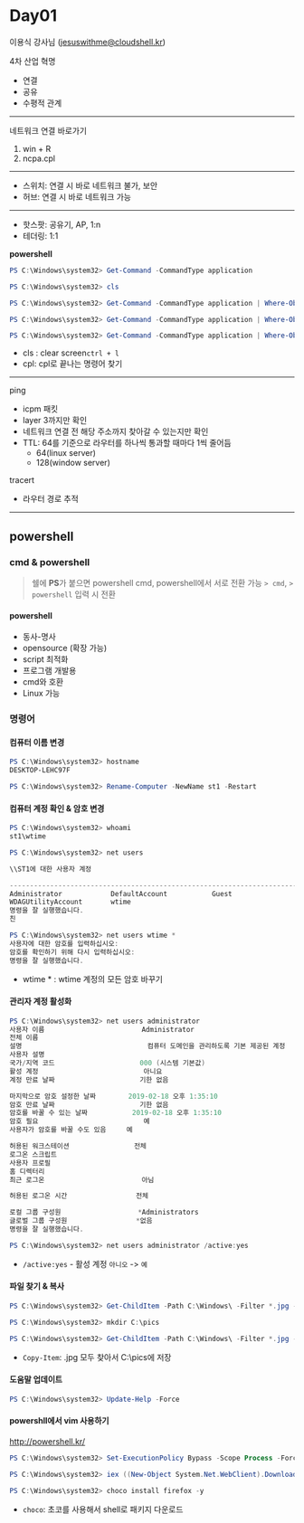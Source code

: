 # Day01

이용식 강사님 (jesuswithme@cloudshell.kr)

4차 산업 혁명
- 연결
- 공유
- 수평적 관계

---

네트워크 연결 바로가기
1. win + R
1. ncpa.cpl

---

- 스위치: 연결 시 바로 네트워크 불가, 보안
-  허브: 연결 시 바로 네트워크 가능

---

- 핫스팟: 공유기, AP, 1:n
- 테더링: 1:1

**powershell**
```powershell
PS C:\Windows\system32> Get-Command -CommandType application

PS C:\Windows\system32> cls

PS C:\Windows\system32> Get-Command -CommandType application | Where-Object {$_.Name -like "*.cpl"}

PS C:\Windows\system32> Get-Command -CommandType application | Where-Object {$_.Name -like "*.msc"}

PS C:\Windows\system32> Get-Command -CommandType application | Where-Object {$_.Name -like "*.exe"}
```
- cls : clear screen`ctrl + l`
- cpl: cpl로 끝나는 명령어 찾기

---

ping
- icpm 패킷
- layer 3까지만 확인
- 네트워크 연결 전 해당 주소까지 찾아갈 수 있는지만 확인
- TTL: 64를 기준으로 라우터를 하나씩 통과할 때마다 1씩 줄어듬
	- 64(linux server)
	- 128(window server)

tracert
- 라우터 경로 추적

---

## powershell

### cmd & powershell
> 쉘에 **PS**가 붙으면 powershell
> cmd, powershell에서 서로 전환 가능
> `> cmd`, `> powershell` 입력 시 전환

#### powershell
- 동사-명사
- opensource (확장 가능)
- script 최적화
- 프로그램 개발용
- cmd와 호환
- Linux 가능

### 명령어
#### 컴퓨터 이름 변경
```powershell
PS C:\Windows\system32> hostname
DESKTOP-LEHC97F

PS C:\Windows\system32> Rename-Computer -NewName st1 -Restart
```

#### 컴퓨터 계정 확인 & 암호 변경
```powershell
PS C:\Windows\system32> whoami
st1\wtime

PS C:\Windows\system32> net users

\\ST1에 대한 사용자 계정

-------------------------------------------------------------------------------
Administrator            DefaultAccount           Guest
WDAGUtilityAccount       wtime
명령을 잘 실행했습니다.
친

PS C:\Windows\system32> net users wtime *
사용자에 대한 암호를 입력하십시오:
암호를 확인하기 위해 다시 입력하십시오:
명령을 잘 실행했습니다.
```
- wtime * : wtime 계정의 모든 암호 바꾸기

#### 관리자 계정 활성화
```powershell
PS C:\Windows\system32> net users administrator
사용자 이름                        Administrator
전체 이름
설명                               컴퓨터 도메인을 관리하도록 기본 제공된 계정
사용자 설명
국가/지역 코드                     000 (시스템 기본값)
활성 계정                          아니요
계정 만료 날짜                     기한 없음

마지막으로 암호 설정한 날짜        2019-02-18 오후 1:35:10
암호 만료 날짜                     기한 없음
암호를 바꿀 수 있는 날짜           2019-02-18 오후 1:35:10
암호 필요                          예
사용자가 암호를 바꿀 수도 있음     예

허용된 워크스테이션                전체
로그온 스크립트
사용자 프로필
홈 디렉터리
최근 로그온                        아님

허용된 로그온 시간                 전체

로컬 그룹 구성원                   *Administrators
글로벌 그룹 구성원                 *없음
명령을 잘 실행했습니다.

PS C:\Windows\system32> net users administrator /active:yes
```
- `/active:yes` - 활성 계정 `아니오` -> `예`

#### 파일 찾기 & 복사
```powershell
PS C:\Windows\system32> Get-ChildItem -Path C:\Windows\ -Filter *.jpg -Recurse

PS C:\Windows\system32> mkdir C:\pics

PS C:\Windows\system32> Get-ChildItem -Path C:\Windows\ -Filter *.jpg -Recurse | Copy-Item -Destination C:\pics
```
- `Copy-Item`: .jpg 모두 찾아서 C:\pics에 저장

#### 도움말 업데이트
```powershell
PS C:\Windows\system32> Update-Help -Force
```

#### powershll에서 vim 사용하기
http://powershell.kr/

```powershell
PS C:\Windows\system32> Set-ExecutionPolicy Bypass -Scope Process -Force

PS C:\Windows\system32> iex ((New-Object System.Net.WebClient).DownloadString('https://chocolatey.org/install.ps1'))

PS C:\Windows\system32> choco install firefox -y
```
- `choco`: 초코를 사용해서 shell로 패키지 다운로드
<!--stackedit_data:
eyJoaXN0b3J5IjpbLTEwODE5MzkzMjksMTEyNDI5OTc1MywtND
MxMzM2NTMzLC0xMjEzNzkxMjQzLDIxMDgzMTk1NTQsLTgyNDkx
NTQyMiwxNzY5MjA3MjE1XX0=
-->
